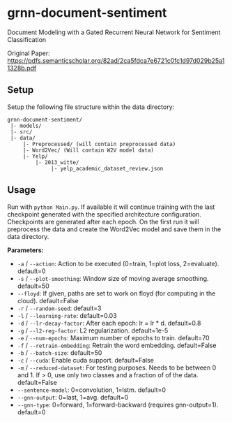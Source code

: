 # grnn-document-sentiment
Document Modeling with a Gated Recurrent Neural Network for Sentiment Classification

Original Paper:
https://pdfs.semanticscholar.org/82ad/2ca5fdca7e6721c0fc1d97d029b25a11328b.pdf

## Setup
Setup the following file structure within the data directory:

``` 
grnn-document-sentiment/
 |- models/
 |- src/
 |- data/
     |- Preprocessed/ (will contain preprocessed data)  
     |- Word2Vec/ (Will contain W2V model data)
     |- Yelp/
         |- 2013_witte/
              |- yelp_academic_dataset_review.json
```

## Usage
Run with `python Main.py`.
If available it will continue training with the last checkpoint generated with the specified architecture configuration.
Checkpoints are generated after each epoch.
On the first run it will preprocess the data and create the Word2Vec model and save them in the data directory.

**Parameters:**
* `-a` / `--action`: Action to be executed (0=train, 1=plot loss, 2=evaluate). default=0
* `-s` / `--plot-smoothing`: Window size of moving average smoothing. default=50
* `--floyd`: If given, paths are set to work on floyd (for computing in the cloud). default=False
* `-r` / `--random-seed`: default=3
* `-l` / `--learning-rate`: default=0.03
* `-d` / `--lr-decay-factor`: After each epoch: lr = lr * d. default=0.8
* `-g` / `--l2-reg-factor`: L2 regularization. default=1e-5
* `-e` / `--num-epochs`: Maximum number of epochs to train. default=70
* `-f` / `--retrain-embedding`: Retrain the word embedding. default=False
* `-b` / `--batch-size`: default=50
* `-c` / `--cuda`: Enable cuda support. default=False
* `-m` / `--reduced-dataset`: For testing purposes. Needs to be between 0 and 1. If > 0, use only two classes and a fraction of <reduced-dataset> of the data. default=False
* `--sentence-model`: 0=convolution, 1=lstm. default=0
* `--gnn-output`: 0=last, 1=avg. default=0
* `--gnn-type`: 0=forward, 1=forward-backward (requires gnn-output=1). default=0
